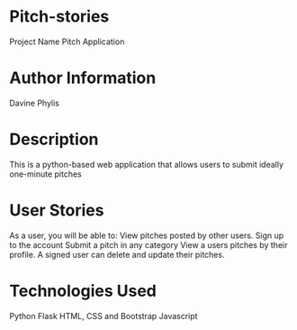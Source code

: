 # Pitch-stories
Project Name
Pitch Application

# Author Information
Davine Phylis

# Description
This is a python-based web application that allows users to submit ideally one-minute pitches

# User Stories
As a user, you will be able to:
View pitches posted by other users.
Sign up to the account
Submit a pitch in any category
View a users pitches by their profile.
A signed user can delete and update their pitches.

# Technologies Used
Python
Flask
HTML, CSS and Bootstrap
Javascript

